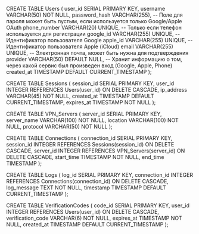 CREATE TABLE Users (
user_id SERIAL PRIMARY KEY,
username VARCHAR(50) NOT NULL,
password_hash VARCHAR(255), -- Поле для пароля может быть пустым, если используется только Google/Apple OAuth
phone_number VARCHAR(20) UNIQUE, -- Только если телефон используется для регистрации
google_id VARCHAR(255) UNIQUE, -- Идентификатор пользователя Google
apple_id VARCHAR(255) UNIQUE, -- Идентификатор пользователя Apple (iCloud)
email VARCHAR(255) UNIQUE, -- Электронная почта, может быть нужна для подтверждения
provider VARCHAR(50) DEFAULT NULL, -- Хранит информацию о том, через какой сервис был произведен вход (Google, Apple, Phone)
created_at TIMESTAMP DEFAULT CURRENT_TIMESTAMP
);

CREATE TABLE Sessions (
session_id SERIAL PRIMARY KEY,
user_id INTEGER REFERENCES Users(user_id) ON DELETE CASCADE,
ip_address VARCHAR(45) NOT NULL,
created_at TIMESTAMP DEFAULT CURRENT_TIMESTAMP,
expires_at TIMESTAMP NOT NULL
);

CREATE TABLE VPN_Servers (
server_id SERIAL PRIMARY KEY,
server_name VARCHAR(100) NOT NULL,
location VARCHAR(100) NOT NULL,
protocol VARCHAR(50) NOT NULL
);

CREATE TABLE Connections (
connection_id SERIAL PRIMARY KEY,
session_id INTEGER REFERENCES Sessions(session_id) ON DELETE CASCADE,
server_id INTEGER REFERENCES VPN_Servers(server_id) ON DELETE CASCADE,
start_time TIMESTAMP NOT NULL,
end_time TIMESTAMP
);

CREATE TABLE Logs (
log_id SERIAL PRIMARY KEY,
connection_id INTEGER REFERENCES Connections(connection_id) ON DELETE CASCADE,
log_message TEXT NOT NULL,
timestamp TIMESTAMP DEFAULT CURRENT_TIMESTAMP
);

CREATE TABLE VerificationCodes (
code_id SERIAL PRIMARY KEY,
user_id INTEGER REFERENCES Users(user_id) ON DELETE CASCADE,
verification_code VARCHAR(6) NOT NULL,
expires_at TIMESTAMP NOT NULL,
created_at TIMESTAMP DEFAULT CURRENT_TIMESTAMP
);
